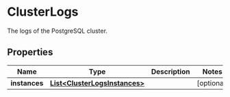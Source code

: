 

# ClusterLogs

The logs of the PostgreSQL cluster.
## Properties

| Name | Type | Description | Notes |
| ------------ | ------------- | ------------- | ------------- |
| **instances** | [**List&lt;ClusterLogsInstances&gt;**](ClusterLogsInstances.md) |  |  [optional] |


